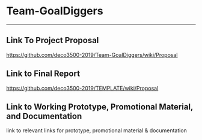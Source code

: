 # Team-GoalDiggers
***
## Link To Project Proposal
https://github.com/deco3500-2019/Team-GoalDiggers/wiki/Proposal

## Link to Final Report
https://github.com/deco3500-2019/TEMPLATE/wiki/Proposal

## Link to Working Prototype, Promotional Material, and Documentation  
link to relevant links for prototype, promotional material & documentation
